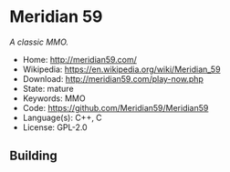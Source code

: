# Meridian 59

_A classic MMO._

- Home: http://meridian59.com/
- Wikipedia: https://en.wikipedia.org/wiki/Meridian_59
- Download: http://meridian59.com/play-now.php
- State: mature
- Keywords: MMO
- Code: https://github.com/Meridian59/Meridian59
- Language(s): C++, C
- License: GPL-2.0

## Building

